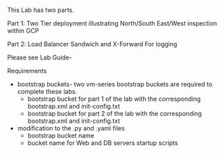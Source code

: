 This Lab has two parts.

Part 1: Two Tier deployment illustrating North/South East/West inspection within GCP

Part 2: Load Balancer Sandwich and X-Forward For logging

Please see Lab Guide-

Requirements
  - bootstrap buckets- two vm-series bootstrap buckets are required to complete these labs.  
     - bootstrap bucket for part 1 of the lab with the corresponding bootstrap.xml and init-config.txt
     - bootstrap bucket for part 2 of the lab with the corresponding bootstrap.xml and init-config.txt
  - modification to the .py and .yaml files 
     - bootstrap bucket name
     - bucket name for Web and DB servers startup scripts
